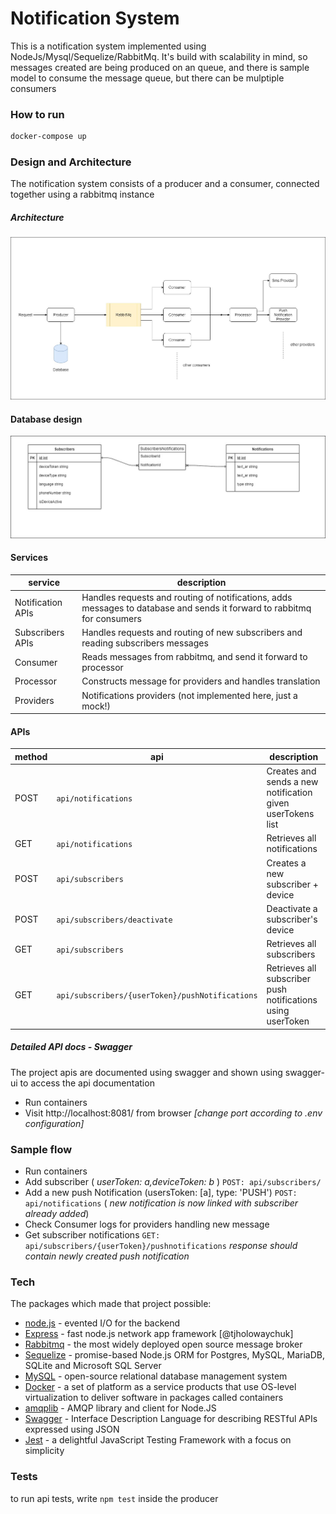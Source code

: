 # Notification System

This is a notification system implemented using NodeJs/Mysql/Sequelize/RabbitMq.
It's build with scalability in mind, so messages created are being produced on an queue, and there is sample model to consume the message queue, but there can be mulptiple consumers

### How to run
```sh
docker-compose up
```

### Design and Architecture
The notification system consists of a producer and a consumer, connected together using a rabbitmq instance

##### Architecture
![architecture](/.docs/arch.jpg?raw=true "Architecture")

#### Database design
![database](/.docs/db.jpg?raw=true "Database")

#### Services
| service | description |
| ------ | ------ |
| Notification APIs | Handles requests and routing of notifications, adds messages to database and sends it forward to rabbitmq for consumers |
| Subscribers APIs | Handles requests and routing of new subscribers and reading subscribers messages |
| Consumer | Reads messages from rabbitmq, and send it forward to processor |
| Processor | Constructs message for providers and handles translation |
| Providers | Notifications providers (not implemented here, just a mock!) |

#### APIs
| method | api | description |
| ------ | ------ |------|
| POST | `api/notifications` | Creates and sends a new notification given userTokens list |
| GET | `api/notifications` | Retrieves all notifications |
| POST | `api/subscribers` | Creates a new subscriber + device |
| POST | `api/subscribers/deactivate` | Deactivate a subscriber's device |
| GET | `api/subscribers` | Retrieves all subscribers |
| GET | `api/subscribers/{userToken}/pushNotifications` | Retrieves all subscriber push notifications using userToken |

##### Detailed API docs - Swagger
The project apis are documented using swagger and shown using swagger-ui
to access the api documentation
- Run containers
- Visit http://localhost:8081/ from browser 
_[change port according to .env configuration]_

### Sample flow
- Run containers
- Add subscriber  ( _userToken: a,deviceToken: b_ ) `POST: api/subscribers/`
- Add a new push Notification  (usersToken: [a], type: 'PUSH') `POST: api/notifications` ( _new notification is now linked with subscriber already added_)
- Check Consumer logs for providers handling new message
- Get subscriber notifications `GET: api/subscribers/{userToken}/pushnotifications`
_response should contain newly created push notification_

### Tech

The packages which made that project possible:
* [node.js] - evented I/O for the backend
* [Express] - fast node.js network app framework [@tjholowaychuk]
* [Rabbitmq] - the most widely deployed open source message broker
* [Sequelize] - promise-based Node.js ORM for Postgres, MySQL, MariaDB, SQLite and Microsoft SQL Server
* [MySQL] - open-source relational database management system
* [Docker] -  a set of platform as a service products that use OS-level virtualization to deliver software in packages called containers
* [amqplib] - AMQP library and client for Node.JS
* [Swagger] - Interface Description Language for describing RESTful APIs expressed using JSON
* [Jest] - a delightful JavaScript Testing Framework with a focus on simplicity

### Tests
to run api tests, write `npm test` inside the producer 


[//]: # (These are reference links used in the body of this note and get stripped out when the markdown processor does its job. There is no need to format nicely because it shouldn't be seen. Thanks SO - http://stackoverflow.com/questions/4823468/store-comments-in-markdown-syntax)

   [node.js]: <http://nodejs.org>
   [express]: <http://expressjs.com>
   [rabbitmq]: <https://www.rabbitmq.com/>
   [Sequelize]: <https://sequelize.org/>
   [MySQL]: <https://www.mysql.com/>
   [amqplib]: <https://www.npmjs.com/package/amqplib>
   [Swagger]: <https://swagger.io/>
   [Jest]: <https://jestjs.io/>
   [Docker]: <https://www.docker.com/>
